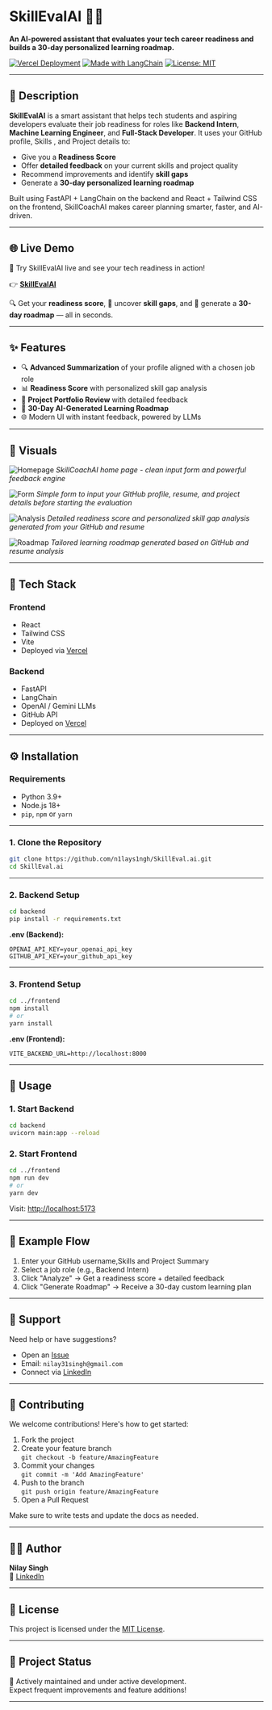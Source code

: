 # SkillEvalAI 🧠💼  
**An AI-powered assistant that evaluates your tech career readiness and builds a 30-day personalized learning roadmap.**

[![Vercel Deployment](https://img.shields.io/badge/Deployed-Vercel-blue?logo=vercel)](https://skilleval.ai)
[![Made with LangChain](https://img.shields.io/badge/Made%20with-LangChain-orange)](https://www.langchain.com/)
[![License: MIT](https://img.shields.io/badge/License-MIT-yellow.svg)](LICENSE)

---

## 📌 Description

**SkillEvalAI** is a smart assistant that helps tech students and aspiring developers evaluate their job readiness for roles like **Backend Intern**, **Machine Learning Engineer**, and **Full-Stack Developer**. It uses your GitHub profile, Skills , and Project details to:

- Give you a **Readiness Score**
- Offer **detailed feedback** on your current skills and project quality
- Recommend improvements and identify **skill gaps**
- Generate a **30-day personalized learning roadmap**

Built using FastAPI + LangChain on the backend and React + Tailwind CSS on the frontend, SkillCoachAI makes career planning smarter, faster, and AI-driven.


---
## 🌐 Live Demo

🚀 Try SkillEvalAI live and see your tech readiness in action!

👉 **[SkillEvalAI](https://skill-eval-ai-yozc.vercel.app/)** 

🔍 Get your **readiness score**, 🧠 uncover **skill gaps**, and 📅 generate a **30-day roadmap** — all in seconds.

---

## ✨ Features

- 🔍 **Advanced Summarization** of your profile aligned with a chosen job role
- 📊 **Readiness Score** with personalized skill gap analysis
- 📁 **Project Portfolio Review** with detailed feedback
- 📅 **30-Day AI-Generated Learning Roadmap**
- 🌐 Modern UI with instant feedback, powered by LLMs

---

## 📸 Visuals

![Homepage](assets/Homepage.png)
*SkillCoachAI home page - clean input form and powerful feedback engine*

![Form](assets/FormPage.png)
*Simple form to input your GitHub profile, resume, and project details before starting the evaluation*

![Analysis](assets/AnalysisPage.png)
*Detailed readiness score and personalized skill gap analysis generated from your GitHub and resume*

![Roadmap](assets/RoadmapPage.png)
*Tailored learning roadmap generated based on GitHub and resume analysis*



---

## 🧰 Tech Stack

### Frontend
- React
- Tailwind CSS
- Vite
- Deployed via [Vercel](https://vercel.com/)

### Backend
- FastAPI
- LangChain
- OpenAI / Gemini LLMs
- GitHub API
- Deployed on [Vercel](https://vercel.com/)

---

## ⚙️ Installation

### Requirements

- Python 3.9+
- Node.js 18+
- `pip`, `npm` or `yarn`

---

### 1. Clone the Repository

```bash
git clone https://github.com/n1lays1ngh/SkillEval.ai.git
cd SkillEval.ai
```

---

### 2. Backend Setup

```bash
cd backend
pip install -r requirements.txt
```

**.env (Backend):**

```
OPENAI_API_KEY=your_openai_api_key
GITHUB_API_KEY=your_github_api_key
```

---

### 3. Frontend Setup

```bash
cd ../frontend
npm install
# or
yarn install
```

**.env (Frontend):**

```
VITE_BACKEND_URL=http://localhost:8000
```

---

## 🚀 Usage

### 1. Start Backend

```bash
cd backend
uvicorn main:app --reload
```

### 2. Start Frontend

```bash
cd ../frontend
npm run dev
# or
yarn dev
```

Visit: [http://localhost:5173](http://localhost:5173)

---

## 🧭 Example Flow

1. Enter your GitHub username,Skills and Project Summary
2. Select a job role (e.g., Backend Intern)
3. Click "Analyze" → Get a readiness score + detailed feedback
4. Click "Generate Roadmap" → Receive a 30-day custom learning plan

---

## 🙋 Support

Need help or have suggestions?

- Open an [Issue](https://github.com/n1lays1ngh/SkillEval.ai/issues)
- Email: `nilay31singh@gmail.com`
- Connect via [LinkedIn](https://www.linkedin.com/in/nilay-singh-796808276/)

---

## 🤝 Contributing

We welcome contributions! Here's how to get started:

1. Fork the project
2. Create your feature branch  
   `git checkout -b feature/AmazingFeature`
3. Commit your changes  
   `git commit -m 'Add AmazingFeature'`
4. Push to the branch  
   `git push origin feature/AmazingFeature`
5. Open a Pull Request

Make sure to write tests and update the docs as needed.

---

## 👨‍💻 Author

**Nilay Singh**  
🔗 [LinkedIn](https://www.linkedin.com/in/nilay-singh-796808276/)  

---

## 📄 License

This project is licensed under the [MIT License](LICENSE).

---

## 🚦 Project Status

🚀 Actively maintained and under active development.  
Expect frequent improvements and feature additions!

---
